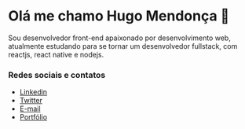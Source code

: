 # Olá me chamo Hugo Mendonça :wave:

Sou desenvolvedor front-end apaixonado por desenvolvimento web, atualmente estudando para se tornar um desenvolvedor fullstack, com reactjs, react native e nodejs.

### Redes sociais e contatos

* [Linkedin](https://www.linkedin.com/in/hugo-costa-597760177/)
* [Twitter](https://twitter.com/hugo_mendonca9)
* [E-mail](mailto:contato@hugomendonca.net)
* [Portfólio](https://hugomendonca.net)

